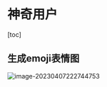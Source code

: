 # 神奇用户



[toc]





## 生成emoji表情图



![image-20230407222744753](/Users/xz/Library/Application%20Support/typora-user-images/image-20230407222744753.png)